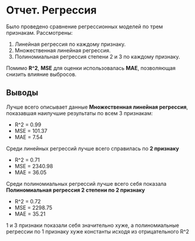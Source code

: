# Отчет. Регрессия

Было проведено сравнение регрессионных моделей по трем признакам.
Рассмотрены:
1. Линейная регрессия по каждому признаку.
2. Множественная линейная регрессия.
3. Полиномиальная регрессия степени 2 и 3 по каждому признаку.

Помимо **R^2**, **MSE** для оценки использовалась **MAE**, позволяющая снизить влияние выбросов.

## Выводы

Лучше всего описывает данные **Множественная линейная регрессия**, показавшая наилучшие результаты по всем 3 признакам:
- R^2 = 0.99
- MSE = 101.37
- MAE = 7.54

Среди линейных регрессий лучше всего справилась по **2 признаку**
- R^2 = 0.71
- MSE = 2340.98
- MAE = 36.05

Среди полиномиальных регрессий лучше всего себя показала **Полиномиальная регрессия 2 степени по 2 признаку**
- R^2 = 0.72
- MSE = 2298.75
- MAE = 35.21

1 и 3 признаки показали себя значительно хуже, а полиномиальные регрессии по 1 признаку хуже константы исходя из отрицательного R^2